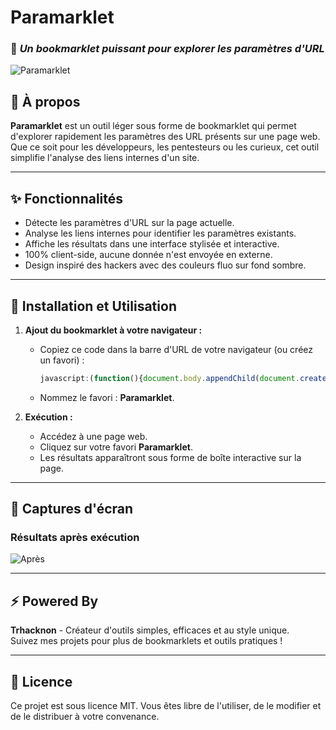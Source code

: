 # **Paramarklet**  
### 📌 *Un bookmarklet puissant pour explorer les paramètres d'URL*

![Paramarklet](https://j.top4top.io/p_3263hrij91.jpg)

## 🚀 **À propos**  
**Paramarklet** est un outil léger sous forme de bookmarklet qui permet d'explorer rapidement les paramètres des URL présents sur une page web. Que ce soit pour les développeurs, les pentesteurs ou les curieux, cet outil simplifie l'analyse des liens internes d'un site.

---

## ✨ **Fonctionnalités**
- Détecte les paramètres d'URL sur la page actuelle.
- Analyse les liens internes pour identifier les paramètres existants.
- Affiche les résultats dans une interface stylisée et interactive.
- 100% client-side, aucune donnée n'est envoyée en externe.
- Design inspiré des hackers avec des couleurs fluo sur fond sombre.  

---

## 📖 **Installation et Utilisation**

1. **Ajout du bookmarklet à votre navigateur :**
   - Copiez ce code dans la barre d'URL de votre navigateur (ou créez un favori) :  
     ```javascript
     javascript:(function(){document.body.appendChild(document.createElement('script')).src='https://github.com/tucommenceapousser/paramarklet/raw/refs/heads/main/para.js';})();
     ```
   - Nommez le favori : **Paramarklet**.

2. **Exécution :**
   - Accédez à une page web.
   - Cliquez sur votre favori **Paramarklet**.
   - Les résultats apparaîtront sous forme de boîte interactive sur la page.

---

## 🎨 **Captures d'écran**


### **Résultats après exécution**  
![Après](https://j.top4top.io/p_3263hrij91.jpg)


---

## ⚡ **Powered By**
**Trhacknon** - Créateur d'outils simples, efficaces et au style unique.  
Suivez mes projets pour plus de bookmarklets et outils pratiques !

---

## 📜 **Licence**
Ce projet est sous licence MIT. Vous êtes libre de l'utiliser, de le modifier et de le distribuer à votre convenance.
